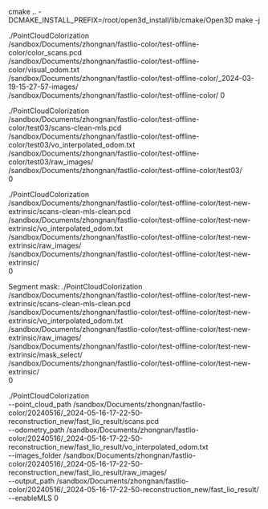 cmake .. -DCMAKE_INSTALL_PREFIX=/root/open3d_install/lib/cmake/Open3D
make -j

./PointCloudColorization \
/sandbox/Documents/zhongnan/fastlio-color/test-offline-color/color_scans.pcd \
/sandbox/Documents/zhongnan/fastlio-color/test-offline-color/visual_odom.txt \
/sandbox/Documents/zhongnan/fastlio-color/test-offline-color/_2024-03-19-15-27-57-images/ \
/sandbox/Documents/zhongnan/fastlio-color/test-offline-color/
0

./PointCloudColorization \
/sandbox/Documents/zhongnan/fastlio-color/test-offline-color/test03/scans-clean-mls.pcd \
/sandbox/Documents/zhongnan/fastlio-color/test-offline-color/test03/vo_interpolated_odom.txt \
/sandbox/Documents/zhongnan/fastlio-color/test-offline-color/test03/raw_images/ \
/sandbox/Documents/zhongnan/fastlio-color/test-offline-color/test03/ \
0

./PointCloudColorization \
/sandbox/Documents/zhongnan/fastlio-color/test-offline-color/test-new-extrinsic/scans-clean-mls-clean.pcd \
/sandbox/Documents/zhongnan/fastlio-color/test-offline-color/test-new-extrinsic/vo_interpolated_odom.txt \
/sandbox/Documents/zhongnan/fastlio-color/test-offline-color/test-new-extrinsic/raw_images/ \
/sandbox/Documents/zhongnan/fastlio-color/test-offline-color/test-new-extrinsic/ \
0



Segment mask:
./PointCloudColorization \
/sandbox/Documents/zhongnan/fastlio-color/test-offline-color/test-new-extrinsic/scans-clean-mls-clean.pcd \
/sandbox/Documents/zhongnan/fastlio-color/test-offline-color/test-new-extrinsic/vo_interpolated_odom.txt \
/sandbox/Documents/zhongnan/fastlio-color/test-offline-color/test-new-extrinsic/raw_images/ \
/sandbox/Documents/zhongnan/fastlio-color/test-offline-color/test-new-extrinsic/mask_select/ \
/sandbox/Documents/zhongnan/fastlio-color/test-offline-color/test-new-extrinsic/ \
0


./PointCloudColorization \
--point_cloud_path /sandbox/Documents/zhongnan/fastlio-color/20240516/_2024-05-16-17-22-50-reconstruction_new/fast_lio_result/scans.pcd \
--odometry_path /sandbox/Documents/zhongnan/fastlio-color/20240516/_2024-05-16-17-22-50-reconstruction_new/fast_lio_result/vo_interpolated_odom.txt \
--images_folder /sandbox/Documents/zhongnan/fastlio-color/20240516/_2024-05-16-17-22-50-reconstruction_new/fast_lio_result/raw_images/ \
--output_path /sandbox/Documents/zhongnan/fastlio-color/20240516/_2024-05-16-17-22-50-reconstruction_new/fast_lio_result/ \
--enableMLS 0